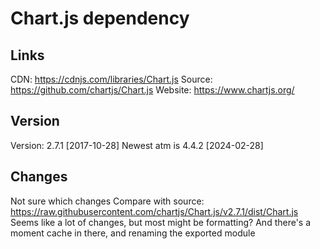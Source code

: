 # Chart.js dependency

## Links
CDN: https://cdnjs.com/libraries/Chart.js
Source: https://github.com/chartjs/Chart.js
Website: https://www.chartjs.org/

## Version
Version: 2.7.1 [2017-10-28]
Newest atm is 4.4.2 [2024-02-28]

## Changes
Not sure which changes
Compare with source: https://raw.githubusercontent.com/chartjs/Chart.js/v2.7.1/dist/Chart.js
Seems like a lot of changes, but most might be formatting? And there's a moment cache in there, and renaming the exported module